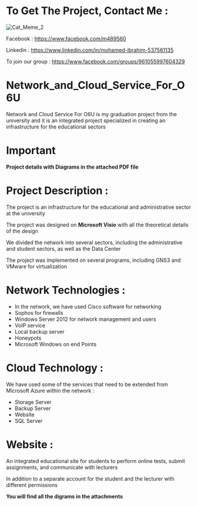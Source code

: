 # To Get The Project, Contact Me :

![Cat_Meme_2](https://user-images.githubusercontent.com/48302135/128729503-ecd4858b-2915-400e-bd54-4f87f460213e.jpg)

Facebook : https://www.facebook.com/m489560

Linkedin : https://www.linkedin.com/in/mohamed-ibrahim-537561135

To join our group : https://www.facebook.com/groups/961055997604329

# Network_and_Cloud_Service_For_O6U
Network and Cloud Service For O6U is my graduation project from the university and it is an integrated project specialized in creating an infrastructure for the educational sectors

# Important
**Project details with Diagrams in the attached PDF file**

# Project Description :
The project is an infrastructure for the educational and administrative sector at the university

The project was designed on **Microsoft Visio** with all the theoretical details of the design

We divided the network into several sectors, including the administrative and student sectors, as well as the Data Center

The project was implemented on several programs, including GNS3 and VMware for virtualization

# Network Technologies :
* In the network, we have used Cisco software for networking
* Sophos for firewalls
* Windows Server 2012 for network management and users
* VoIP service
* Local backup server
* Honeypots
* Microsoft Windows on end Points

# Cloud Technology :
We have used some of the services that need to be extended from Microsoft Azure within the network :
* Storage Server
* Backup Server
* Website
* SQL Server

# Website :
An integrated educational site for students to perform online tests, submit assignments, and communicate with lecturers

In addition to a separate account for the student and the lecturer with different permissions

**You will find all the digrams in the attachments**

